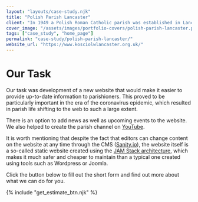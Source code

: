 ```yaml
---
layout: "layouts/case-study.njk"
title: "Polish Parish Lancaster"
client: "In 1949 a Polish Roman Catholic parish was established in Lancaster. During this period, Sunday masses were held in the outbuilding at Meeting House Lane in Lancaster. In 1984, Bishop Szczepan Wesoły opened and consecrated the Polish Roman Catholic Church at Nelson Street in Lancaster, dedicated to Our Lady Queen of Poland. Masses in Polish are held in the church regularly. There is also a Polish Centre at the church."
cover_image: "/assets/images/portfolio-covers/polish-parish-lancaster.png"
tags: ["case_study", "home_page"]
permalink: "case-study/polish-parish-lancaster/"
website_url: "https://www.kosciolwlancaster.org.uk/"
---
```


# Our Task

Our task was development of a new website that would make it easier to provide up-to-date information to parishioners. This proved to be particularly important in the era of the coronavirus epidemic, which resulted in parish life shifting to the web to such a large extent.

There is an option to add news as well as upcoming events to the website. We also helped to create the parish channel on [YouTube](https://www.youtube.com/channel/UC1nhvgxK0WGuGXaS7u3KkDA/).

It is worth mentioning that despite the fact that editors can change content on the website at any time through the CMS ([Sanity.io](https://www.sanity.io/)), the website itself is a so-called static website created using the [JAM Stack architecture](https://jamstack.org/), which makes it much safer and cheaper to maintain than a typical one created using tools such as Wordpress or Joomla.

Click the button below to fill out the short form and find out more about what we can do for you.

{% include "get_estimate_btn.njk" %}
